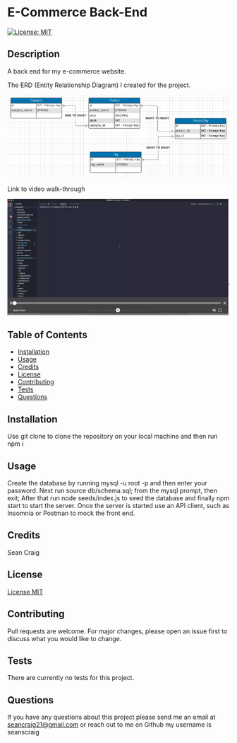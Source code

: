 # E-Commerce Back-End

  [![License: MIT](https://img.shields.io/badge/License-MIT-yellow.svg)](https://opensource.org/licenses/MIT)

  ## Description
  A back end for my e-commerce website.

  The ERD (Entity Relationship Diagram) I created for the project.

  ![enitity tables contented by lines](./assets/ecommerce-ERD.png)

  Link to video walk-through

  [![a command line](./assets/screen-shot.png)](https://watch.screencastify.com/v/U4qya5Gqhhuuc4s9tJbV)

  ## Table of Contents
  - [Installation](#installation)
  - [Usage](#usage)
  - [Credits](#credits)
  - [License](#license)
  - [Contributing](#contributing)
  - [Tests](#tests)
  - [Questions](#questions)

  ## Installation 
  Use git clone to clone the repository on your local machine and then run npm i

  ## Usage 
  Create the database by running mysql -u root -p and then enter your password. Next run source db/schema.sql; from the mysql prompt, then exit; After that run node seeds/index.js to seed the database and finally npm start to start the server. Once the server is started use an API client, such as Insomnia or Postman to mock the front end.

  ## Credits 
  Sean Craig

  ## License 
  [License MIT](https://opensource.org/licenses/MIT)

  ## Contributing
  Pull requests are welcome. For major changes, please open an issue first to discuss what you would like to change.

  ## Tests
  There are currently no tests for this project.

  ## Questions
  If you have any questions about this project please send me an email at seancraig21@gmail.com or reach out to me on Github my username is seanscraig
